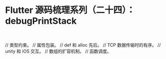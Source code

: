 # Flutter 源码梳理系列（二十四）：debugPrintStack

&emsp;


// 类型约束。
// 属性包装。
// def 和 alloc 先后。
// TCP 数据传输时的有序。
// unity 和 iOS 交互。
// 数组的扩容机制。
// 函数调度。
